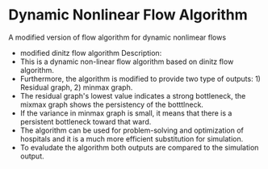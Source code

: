 # Dynamic Nonlinear Flow Algorithm
A modified version of flow algorithm for dynamic nonlimear flows

* modified dinitz flow algorithm Description:
* This is a dynamic non-linear flow algorithm based on dinitz flow algorithm.
* Furthermore, the algorithm is modified to provide two type of outputs: 1) Residual graph, 2) minmax graph.
* The residual graph's lowest value indicates a strong bottleneck, the mixmax graph shows the persistency of the botttlneck.
* If the variance in minmax graph is small, it means that there is a persistent bottleneck toward that ward.
* The algorithm can be used for problem-solving and optimization of hospitals and it is a much more efficient substitution for simulation.
* To evaludate the algorithm both outputs are compared to the simulation output.

